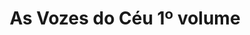 ---
Numero: 469
title: As Vozes do Céu 1º volume
Autor: Frederik Pohl
Co-autor: 
Ano-de-Publicacao: 1996
Titulo-original: The Voices of Heaven
Tradutor: J Santos Tavares
Co-tradutor: 
Ano-de-edicao: 1994
alias: Frederik-Pohl
Autor2-alias: 
Tradutor1-alias: J-Santos-Tavares
Tradutor2-alias: 
Titulo-link: 469-As-Vozes-do-Ceu-1-volume
Capa: 
pags: 
Capa-link: 
---